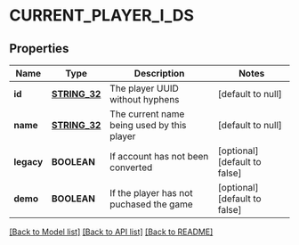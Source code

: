 # CURRENT_PLAYER_I_DS

## Properties
Name | Type | Description | Notes
------------ | ------------- | ------------- | -------------
**id** | [**STRING_32**](STRING_32.md) | The player UUID without hyphens | [default to null]
**name** | [**STRING_32**](STRING_32.md) | The current name being used by this player | [default to null]
**legacy** | **BOOLEAN** | If account has not been converted | [optional] [default to false]
**demo** | **BOOLEAN** | If the player has not puchased the game | [optional] [default to false]

[[Back to Model list]](../README.md#documentation-for-models) [[Back to API list]](../README.md#documentation-for-api-endpoints) [[Back to README]](../README.md)


